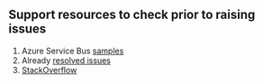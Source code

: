 ## Support resources to check prior to raising issues

1. Azure Service Bus [samples](https://github.com/Azure/azure-service-bus/tree/master/samples)
1. Already [resolved issues](https://github.com/Azure/azure-service-bus-dotnet/issues?q=is%3Aissue+is%3Aclosed)
1. [StackOverflow](https://stackoverflow.com/questions/tagged/azureservicebus)